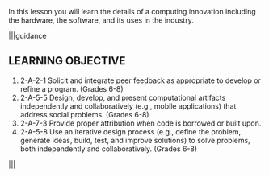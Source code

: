 In this lesson you will learn the details of a computing innovation including the hardware, the software, and its uses in the industry.

|||guidance
## LEARNING OBJECTIVE
1) 2-A-2-1 Solicit and integrate peer feedback as appropriate to develop or refine a program. (Grades 6-8)
2) 2-A-5-5 Design, develop, and present computational artifacts independently and collaboratively (e.g., mobile applications) that address social problems. (Grades 6-8)
3) 2-A-7-3 Provide proper attribution when code is borrowed or built upon.
4) 2-A-5-8 Use an iterative design process (e.g., define the problem, generate ideas, build, test, and improve solutions) to solve problems, both independently and collaboratively. (Grades 6-8)

|||
